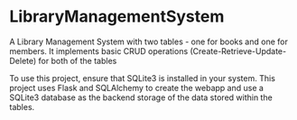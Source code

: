 # LibraryManagementSystem
A Library Management System with two tables - one for books and one for members. It implements basic CRUD operations (Create-Retrieve-Update-Delete) for both of the tables

To use this project, ensure that SQLite3 is installed in your system. This project uses Flask and SQLAlchemy to create the webapp and use a SQLite3 database as the backend storage of the data stored within the tables.
